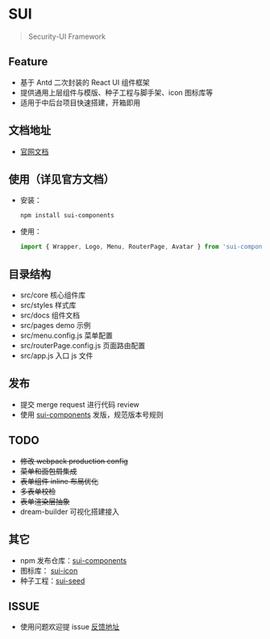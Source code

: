 # SUI

> Security-UI Framework

## Feature

- 基于 Antd 二次封装的 React UI 组件框架
- 提供通用上层组件与模版、种子工程与脚手架、icon 图标库等
- 适用于中后台项目快速搭建，开箱即用

## 文档地址

- [官网文档](http://43.138.105.171/sui/#/guides/about)

## 使用（详见官方文档）

- 安装：

  `npm install sui-components`

- 使用：

  ```javascript
  import { Wrapper, Logo, Menu, RouterPage, Avatar } from 'sui-components';
  ```

## 目录结构

- src/core 核心组件库
- src/styles 样式库
- src/docs 组件文档
- src/pages demo 示例
- src/menu.config.js 菜单配置
- src/routerPage.config.js 页面路由配置
- src/app.js 入口 js 文件

## 发布

- 提交 merge request 进行代码 review
- 使用 [sui-components](https://github.com/tangzhirong/sui-components.git) 发版，规范版本号规则

## TODO

- ~~修改 webpack production config~~
- ~~菜单和面包屑集成~~
- ~~表单组件 inline 布局优化~~
- ~~多表单校检~~
- ~~表单渲染层抽象~~
- dream-builder 可视化搭建接入

## 其它

- npm 发布仓库：[sui-components](https://github.com/tangzhirong/sui-components.git)
- 图标库： [sui-icon](https://github.com/tangzhirong/sui-icons.git)
- 种子工程：[sui-seed]()

## ISSUE

- 使用问题欢迎提 issue [反馈地址](https://github.com/tangzhirong/sui-core/issues)
